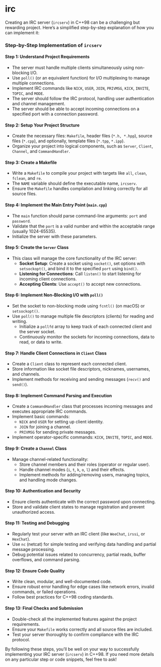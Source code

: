 # irc

Creating an IRC server (`ircserv`) in C++98 can be a challenging but rewarding project. Here’s a simplified step-by-step explanation of how you can implement it:

### Step-by-Step Implementation of `ircserv`

#### Step 1: **Understand Project Requirements**
- The server must handle multiple clients simultaneously using non-blocking I/O.
- Use `poll()` (or an equivalent function) for I/O multiplexing to manage multiple connections.
- Implement IRC commands like `NICK`, `USER`, `JOIN`, `PRIVMSG`, `KICK`, `INVITE`, `TOPIC`, and `MODE`.
- The server should follow the IRC protocol, handling user authentication and channel management.
- The server should be able to accept incoming connections on a specified port with a connection password.

#### Step 2: **Setup Your Project Structure**
- Create the necessary files: `Makefile`, header files (`*.h, *.hpp`), source files (`*.cpp`), and optionally, template files (`*.tpp`, `*.ipp`).
- Organize your project into logical components, such as `Server`, `Client`, `Channel`, and `CommandHandler`.

#### Step 3: **Create a Makefile**
- Write a `Makefile` to compile your project with targets like `all`, `clean`, `fclean`, and `re`.
- The `NAME` variable should define the executable name, `ircserv`.
- Ensure the `Makefile` handles compilation and linking correctly for all source files.

#### Step 4: **Implement the Main Entry Point (`main.cpp`)**
- The `main` function should parse command-line arguments: `port` and `password`.
- Validate that the `port` is a valid number and within the acceptable range (usually 1024-65535).
- Initialize the server with these parameters.

#### Step 5: **Create the `Server` Class**
- This class will manage the core functionality of the IRC server:
  - **Socket Setup**: Create a socket using `socket()`, set options with `setsockopt()`, and bind it to the specified `port` using `bind()`.
  - **Listening for Connections**: Call `listen()` to start listening for incoming client connections.
  - **Accepting Clients**: Use `accept()` to accept new connections.

#### Step 6: **Implement Non-Blocking I/O with `poll()`**
- Set the socket to non-blocking mode using `fcntl()` (on macOS) or `setsockopt()`.
- Use `poll()` to manage multiple file descriptors (clients) for reading and writing.
  - Initialize a `pollfd` array to keep track of each connected client and the server socket.
  - Continuously monitor the sockets for incoming connections, data to read, or data to write.

#### Step 7: **Handle Client Connections in `Client` Class**
- Create a `Client` class to represent each connected client.
- Store information like socket file descriptors, nicknames, usernames, and channels.
- Implement methods for receiving and sending messages (`recv()` and `send()`).

#### Step 8: **Implement Command Parsing and Execution**
- Create a `CommandHandler` class that processes incoming messages and executes appropriate IRC commands.
- Implement basic commands:
  - `NICK` and `USER` for setting up client identity.
  - `JOIN` for joining a channel.
  - `PRIVMSG` for sending private messages.
- Implement operator-specific commands: `KICK`, `INVITE`, `TOPIC`, and `MODE`.

#### Step 9: **Create a `Channel` Class**
- Manage channel-related functionality:
  - Store channel members and their roles (operator or regular user).
  - Handle channel modes (`i`, `t`, `k`, `o`, `l`) and their effects.
  - Implement methods for adding/removing users, managing topics, and handling mode changes.

#### Step 10: **Authentication and Security**
- Ensure clients authenticate with the correct password upon connecting.
- Store and validate client states to manage registration and prevent unauthorized access.

#### Step 11: **Testing and Debugging**
- Regularly test your server with an IRC client (like `WeeChat`, `irssi`, or `HexChat`).
- Use `nc` (netcat) for simple testing and verifying data handling and partial message processing.
- Debug potential issues related to concurrency, partial reads, buffer overflows, and command parsing.

#### Step 12: **Ensure Code Quality**
- Write clean, modular, and well-documented code.
- Ensure robust error handling for edge cases like network errors, invalid commands, or failed operations.
- Follow best practices for C++98 coding standards.

#### Step 13: **Final Checks and Submission**
- Double-check all the implemented features against the project requirements.
- Ensure your `Makefile` works correctly and all source files are included.
- Test your server thoroughly to confirm compliance with the IRC protocol.

By following these steps, you’ll be well on your way to successfully implementing your IRC server (`ircserv`) in C++98. If you need more details on any particular step or code snippets, feel free to ask!
